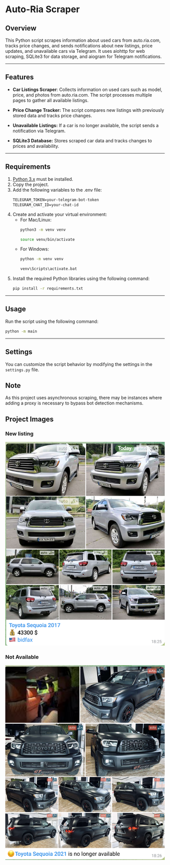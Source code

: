 # Auto-Ria Scraper
## Overview
This Python script scrapes information about used cars from auto.ria.com, tracks price changes, and sends notifications about new listings, price updates, and unavailable cars via Telegram. It uses aiohttp for web scraping, SQLite3 for data storage, and aiogram for Telegram notifications.
___
## Features
* **Car Listings Scraper**: Collects information on used cars such as model, price, and photos from auto.ria.com. The script processes multiple pages to gather all available listings.

* **Price Change Tracker:** The script compares new listings with previously stored data and tracks price changes.

* **Unavailable Listings:** If a car is no longer available, the script sends a notification via Telegram.

* **SQLite3 Database:** Stores scraped car data and tracks changes to prices and availability.
___
## Requirements
1. [Python 3.x](https://www.python.org/downloads/) must be installed.
2. Copy the project.
3. Add the following variables to the .env file:
    ```
    TELEGRAM_TOKEN=your-telegram-bot-token
    TELEGRAM_CHAT_ID=your-chat-id
   ```
4. Create and activate your virtual environment:
   * For Mac/Linux:
     ```bash
     python3 -m venv venv
     ```
     ```bash
     source venv/bin/activate
     ```
   * For Windows:
     ```bash
     python -m venv venv
     ```
     ```bash
     venv\Scripts\activate.bat
     ```
5. Install the required Python libraries using the following command:
   ```bash
   pip install -r requirements.txt
___
## Usage
Run the script using the following command:

```bash
python -m main
```
___
## Settings
You can customize the script behavior by modifying the settings in the `settings.py` file.


## Note

As this project uses asynchronous scraping, there may be instances where adding a proxy is necessary to bypass bot detection mechanisms.

## Project Images

### New listing
![new_listing.png](README_images%2Fnew_listing.png)

### Not Available
![not_available.png](README_images%2Fnot_available.png)
